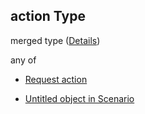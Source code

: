 ## action Type

merged type ([Details](schema-defs-step-properties-actions-items.md))

any of

*   [Request action](schema-defs-request-action.md "check type definition")

*   [Untitled object in Scenario](schema-defs-updatecontextaction.md "check type definition")
